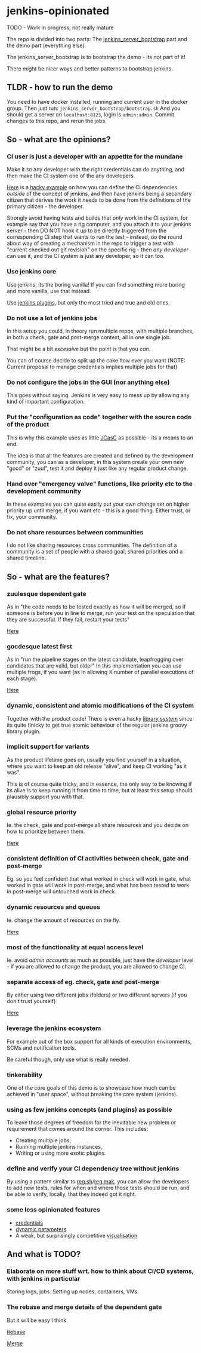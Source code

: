# jenkins-opinionated

TODO - Work in progress, not really mature

The repo is divided into two parts:
The [jenkins_server_bootstrap](jenkins_server_bootstrap) part and the demo part (everything else).

The jenkins_server_bootstrap is to bootstrap the demo - its not part of it!

There might be nicer ways and better patterns to bootstrap jenkins.

## TLDR - how to run the demo
You need to have docker installed, running and current user in the docker group.
Then just run:
`jenkins_server_bootstrap/bootstrap.sh`
And you should get a server on `localhost:8123`, login is `admin:admin`.
Commit changes to this repo, and rerun the jobs.

## So - what are the opinions?

### CI user is just a developer with an appetite for the mundane
Make it so any developer with the right credentials can do anything, and then make the CI system one of the any developers.

[Here](./reg.sh) is a [hacky example](./reg.mak) on how you can define the CI dependencies *outside* of the concept of jenkins, and then have jenkins being a secondary citizen that derives the work it needs to be done from the definitions of the primary citizen - the developer.

Strongly avoid having tests and builds that *only* work in the CI system, for example say that you have a rig computer, and you attach it to your jenkins server - then DO NOT hook it up to be directly triggered from the corresponding CI step that wants to run the test - instead, do the round about way of creating a mechanism in the repo to trigger a test with "current checked out git revision" on the specific rig - then *any developer* can use it, and the CI system is just any developer, so it can too.

### Use jenkins core
Use jenkins, its the boring vanilla!
If you can find something more boring and more vanilla, use that instead.

Use [jenkins plugins](jenkins_server_bootstrap/plugins.txt), but only the most tried and true and old ones.
### Do not use a lot of jenkins jobs
In this setup you could, in theory run multiple repos, with multiple branches, in both a check,
gate and post-merge context, all in one single job.

That might be a bit *excessive* but the point is that you *can*.

You can of course decide to split up the cake how ever you want
(NOTE: Current proposal to manage credentials implies multiple jobs for that)

### Do not configure the jobs in the GUI (nor anything else)
This goes without saying. Jenkins is very easy to mess up by allowing any kind of important configuration.
### Put the "configuration as code" together with the source code of the product
This is why this example uses as little [JCasC](jenkins_server_bootstrap/jenkins.yaml) as possible - its a means to an end.

The idea is that all the features are created and defined by the development community,
you can as a developer, in this system create your own new "gocd" or "zuul", test it and deploy it just like any regular product change.

### Hand over "emergency valve" functions, like priority etc to the development community
In these examples you can quite easily put your own change set on higher priority up until merge,
if you want etc - this is a good thing. Either trust, or fix, your community.
### Do not share resources between communities
I do not like sharing resources cross communities.
The definition of a community is a set of people with a shared goal, shared priorities and a shared
timeline.

## So - what are the features?

### zuulesque dependent gate
As in "the code needs to be tested exactly as how it will be merged, so if someone is before you in line to merge, run your test on the speculation that they are successful. If they fail, restart your tests"

[Here](libs/DependentGate.groovy)
### gocdesque latest first
As in "run the pipeline stages on the latest candidate, leapfrogging over candidates that are valid, but older"
In this implementation you can use multiple frogs, if you want (as in allowing X number of parallel executions of each stage).

[Here](libs/StageWithWip.groovy)
### dynamic, consistent and atomic modifications of the CI system
Together with the product code!
There is even a hacky [library system](libs/ImportFile.groovy) since its quite finicky to get true atomic behaviour of the regular jenkins groovy library plugin.
### implicit support for variants
As the product lifetime goes on, usually you find yourself in a situation,
where you want to keep an old release "alive", and keep CI working "as it was".

This is of course quite tricky, and in essence, the only way to be knowing if its alive
is to keep running it from time to time, but at least this setup should plausibly support you with that.

### global resource priority
Ie. the check, gate and post-merge all share resources and you decide on how to prioritize between them.

[Here](libs/NodeWithPriority.groovy)
### consistent definition of CI activities between check, gate and post-merge
Eg. so you feel confident that what worked in check will work in gate,
what worked in gate will work in post-merge, and what has been tested to work in post-merge will untouched work in check.
### dynamic resources and queues
Ie. change the amount of resources on the fly.

[Here](libs/NodeWithPriority.groovy)
### most of the functionality at equal access level
Ie. avoid *admin accounts* as much as possible, just have the *developer* level - if you are allowed to change the product, you are allowed to change CI.
### separate access of eg. check, gate and post-merge
By either using two different jobs (folders) or two different servers (if you don't trust yourself)

[Here](top.groovy#L4)
### leverage the jenkins ecosystem
For example out of the box support for all kinds of execution environments,
SCMs and notification tools.

Be careful though, only use what is really needed.
### tinkerability
One of the core goals of this demo is to showcase how much can be achieved in "user space",
without breaking the core system (jenkins).
### using as few jenkins concepts (and plugins) as possible
To leave those degrees of freedom for the inevitable new problem or requirement that comes around the corner.
This includes:
* Creating multiple jobs,
* Running multiple jenkins instances,
* Writing or using more exotic plugins.
### define and verify your CI dependency tree without jenkins
By using a pattern similar to [reg.sh](./reg.sh)/[reg.mak](./reg.mak),
you can allow the developers to add new tests, rules for when and where those tests should be run,
and be able to verify, locally, that they indeed got it right.

### some less opinionated features
* [credentials](top.groovy#L4)
* [dynamic parameters](libs/DeclareParameter.groovy)
* A weak, but surprisingly competitive [visualisation](libs/TypicalJob.groovy#L16)

## And what is TODO?
### Elaborate on more stuff wrt. how to think about CI/CD systems, with jenkins in particular
Storing logs, jobs.
Setting up nodes, containers, VMs.
### The rebase and merge details of the dependent gate
But it will be easy I think

[Rebase](dep.groovy#L9)

[Merge](dep.groovy#L37)

